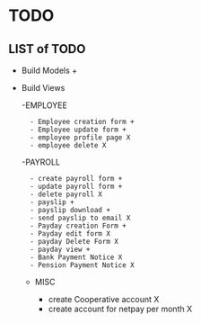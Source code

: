 # TODO

## LIST of TODO

- Build Models +

- Build Views
  
    -EMPLOYEE
    
        - Employee creation form + 
        - Employee update form +
        - employee profile page X
        - employee delete X

    -PAYROLL
        
        - create payroll form +
        - update payroll form +
        - delete payroll X 
        - payslip +
        - payslip download +
        - send payslip to email X
        - Payday creation Form +
        - Payday edit form X
        - payday Delete Form X
        - payday view +
        - Bank Payment Notice X
        - Pension Payment Notice X

    - MISC

        - create Cooperative account X
        - create account for netpay per month X


